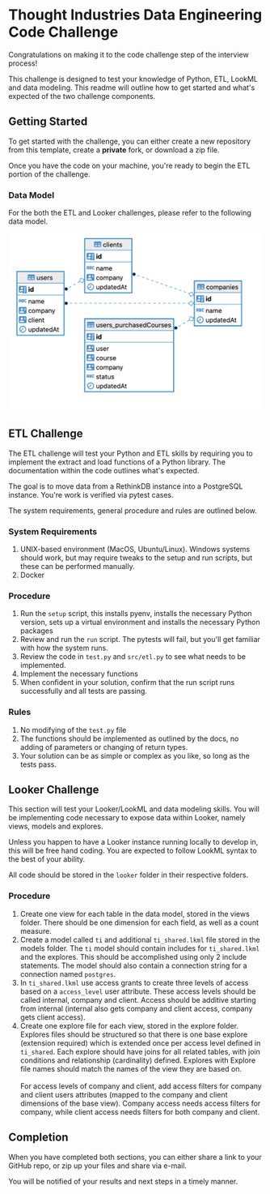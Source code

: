 # Thought Industries Data Engineering Code Challenge

Congratulations on making it to the code challenge step of the interview process!

This challenge is designed to test your knowledge of Python, ETL, LookML and data modeling.
This readme will outline how to get started and what's expected of the two challenge components.

## Getting Started

To get started with the challenge, you can either create a new repository from this template, create a **private** fork, or download a zip file.

Once you have the code on your machine, you're ready to begin the ETL portion of the challenge.

### Data Model
For the both the ETL and Looker challenges, please refer to the following data model.

![data-model](data-model.png?raw=true "Data Model")

## ETL Challenge

The ETL challenge will test your Python and ETL skills by requiring you to 
implement the extract and load functions of a Python library.
The documentation within the code outlines what's expected. 

The goal is to move data from a RethinkDB instance into a PostgreSQL instance. 
You're work is verified via pytest cases. 

The system requirements, general procedure and rules are outlined below.

### System Requirements
1. UNIX-based environment (MacOS, Ubuntu/Linux). Windows systems should work, 
but may require tweaks to the setup and run scripts, but these can be performed manually.
2. Docker

### Procedure
1. Run the `setup` script, this installs pyenv, installs the necessary Python version, 
sets up a virtual environment and installs the necessary Python packages
2. Review and run the `run` script. The pytests will fail, but you'll get familiar with how the system runs.
3. Review the code in `test.py` and `src/etl.py` to see what needs to be implemented.
4. Implement the necessary functions
5. When confident in your solution, confirm that the run script runs successfully and all tests are passing.

### Rules
1. No modifying of the `test.py` file
2. The functions should be implemented as outlined by the docs, 
no adding of parameters or changing of return types.
2. Your solution can be as simple or complex as you like, so long as the tests pass.

## Looker Challenge

This section will test your Looker/LookML and data modeling skills. 
You will be implementing code necessary to expose data within Looker, namely views, models and explores.

Unless you happen to have a Looker instance running locally to develop in, this will be free hand coding.
You are expected to follow LookML syntax to the best of your ability. 

All code should be stored in the `looker` folder in their respective folders.

### Procedure
1. Create one view for each table in the data model, stored in the views folder. There should be one dimension for each field, 
as well as a count measure.
2. Create a model called `ti` and additional `ti_shared.lkml` file stored in the models folder. 
The `ti` model should contain includes for `ti_shared.lkml` and the explores. 
This should be accomplished using only 2 include statements. The model should also contain a connection string for a connection named `postgres`.
3. In `ti_shared.lkml` use access grants to create three levels of access based on a `access_level` user attribute.
These access levels should be called internal, company and client. Access should be additive starting from internal
(internal also gets company and client access, company gets client access).
4. Create one explore file for each view, stored in the explore folder. Explores files should be structured so
that there is one base explore (extension required) which is extended once per access level defined in `ti_shared`. Each explore
should have joins for all related tables, with join conditions and relationship (cardinality) defined. Explores with 
Explore file names should match the names of the view they are based on.<br/><br/>
For access levels of company and client, add access filters for company and client users attributes (mapped to the company and client dimensions of the base view). Company access needs access filters for company, while client access needs filters for both company and client. 
## Completion
When you have completed both sections, you can either share a link to your GitHub repo, 
or zip up your files and share via e-mail.

You will be notified of your results and next steps in a timely manner.



